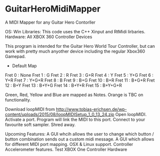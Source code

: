 # GuitarHeroMidiMapper
A MIDI Mapper for any Guitar Hero Contorller

OS: Win
Libraries: This code uses the C++ Xinput and RtMidi lirbaries.
Hardware: All XBOX 360 Controller Devices

This program is intended for the Guitar Hero World Tour Controller, but can work with pretty much anyother device including the regular Xbox360 Gamepad.

* Default Map

Fret 0 : None
Fret 1 : G
Fret 2 : R
Fret 3 : G+R
Fret 4 : Y
Fret 5 : Y+G
Fret 6 : Y+R
Fret 7 : Y+G+R
Fret 8 : B
Fret 9 : B+G
Fret 10 : B+R
Fret 11 : B+G+R
Fret 12 : B+Y
Fret 13 : B+Y+G
Fret 14 : B+Y+R
Fret 15 : B+Y+G+R
	
Green, Red, Yellow and Blue are mapped as Notes.
Orange is TBC on functionality.

Download loopMIDI from http://www.tobias-erichsen.de/wp-content/uploads/2015/08/loopMIDISetup_1_0_13_24.zip
Open loopMIDI.
Activate a port.
Program will link the MIDI to this port.
Connect to your favourite soft sampler.
Shred away.


Upcoming Features:
A GUI whcih allows the user to change which button / button combination sends out a custom midi message.
A GUI which allows for different MIDI port mapping.
OSX & Linux support.
Controller Accelerometer features.
Test XBOX One Controller Hardware
